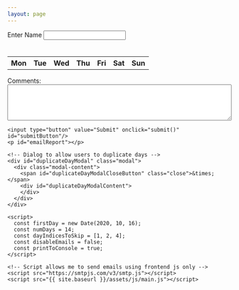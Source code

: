 ```yaml
---
layout: page
---
```

<html>
  <head>
    <link href="css/common.css" rel="stylesheet">
  </head>
  <body>   

  <p style = "margin-bottom: 1cm">
    Enter Name
    <input type = "text" id = "nameInput">
  </p>

  <div class="table-wrapper">
    <table style="table-layout:fixed; min-width:800px;" id="dateTable">
      <tr>
        <th>Mon</th>
        <th>Tue</th>
        <th>Wed</th>
        <th>Thu</th>
        <th>Fri</th>
        <th>Sat</th>
        <th>Sun</th>
      </tr>
    </table>
  </div>

  <div>
    <label for="comments">Comments:</label>
    <div>
      <textarea id="comments" name="comments" rows="5" style="width: 100%; max-width: 100%;"></textarea>
    </div>
  </div>

    <input type="button" value="Submit" onclick="submit()" id="submitButton"/>
    <p id="emailReport"></p>

    <!-- Dialog to allow users to duplicate days -->
    <div id="duplicateDayModal" class="modal">
      <div class="modal-content">
        <span id="duplicateDayModalCloseButton" class="close">&times;</span>
        <div id="duplicateDayModalContent">
        </div>
      </div>
    </div>

    <script>
      const firstDay = new Date(2020, 10, 16);
      const numDays = 14;
      const dayIndicesToSkip = [1, 2, 4];
      const disableEmails = false;
      const printToConsole = true;
    </script>

    <!-- Script allows me to send emails using frontend js only -->
    <script src="https://smtpjs.com/v3/smtp.js"></script>  
    <script src="{{ site.baseurl }}/assets/js/main.js"></script>
  </body>
</html>
